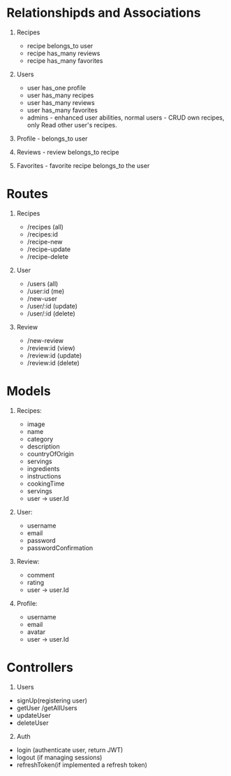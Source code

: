 # Relationshipds and Associations

1. Recipes

    - recipe belongs_to user
    - recipe has_many reviews
    - recipe has_many favorites

2. Users

    - user has_one profile
    - user has_many recipes
    - user has_many reviews
    - user has_many favorites
    - admins - enhanced user abilities, normal users - CRUD own recipes, only Read other user's recipes.

3. Profile - belongs_to user
4. Reviews - review belongs_to recipe
5. Favorites - favorite recipe belongs_to the user

# Routes

1. Recipes

    - /recipes (all)
    - /recipes:id
    - /recipe-new
    - /recipe-update
    - /recipe-delete

2. User

    - /users (all)
    - /user:id (me)
    - /new-user
    - /user/:id (update)
    - /user/:id (delete)

3. Review

    - /new-review
    - /review:id (view)
    - /review:id (update)
    - /review:id (delete)

# Models

1. Recipes:

    - image
    - name
    - category
    - description
    - countryOfOrigin
    - servings
    - ingredients
    - instructions
    - cookingTime
    - servings
    - user -> user.Id

2. User:

    - username
    - email
    - password
    - passwordConfirmation

3. Review:

    - comment
    - rating
    - user -> user.Id

4. Profile:

    - username
    - email
    - avatar
    - user -> user.Id

# Controllers

1. Users

-   signUp(registering user)
-   getUser /getAllUsers
-   updateUser
-   deleteUser

2. Auth

-   login (authenticate user, return JWT)
-   logout (if managing sessions)
-   refreshToken(if implemented a refresh token)

